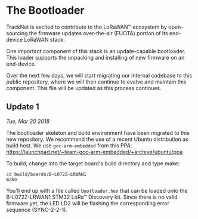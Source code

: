 # The Bootloader

TrackNet is excited to contribute to the LoRaWAN™ ecosystem by open-sourcing
the firmware updates over-the-air (FUOTA) portion of its end-device LoRaWAN stack.

One important component of this stack is an update-capable bootloader. This loader
supports the unpacking and installing of new firmware on an end-device.

Over the next few days, we will start migrating our internal codebase to this
public repository, where we will then continue to evolve and maintain this component.
This file will be updated as this process continues.

## Update 1
*Tue, Mar 20 2018*

The bootloader skeleton and build environment have been migrated to this new
repository. We recommend the use of a recent Ubuntu distribution as build
host. We use `gcc-arm-embedded` from this PPA:
<https://launchpad.net/~team-gcc-arm-embedded/+archive/ubuntu/ppa>

To build, change into the target board's build directory and type make:

```
cd build/boards/B-L072Z-LRWAN1
make
```

You'll end up with a file called `bootloader.hex` that can be loaded onto the
B-L072Z-LRWAN1 STM32 LoRa™ Discovery kit. Since there is no valid firmware yet,
the LED LD2 will be flashing the corresponding error sequence (SYNC-2-2-1).

